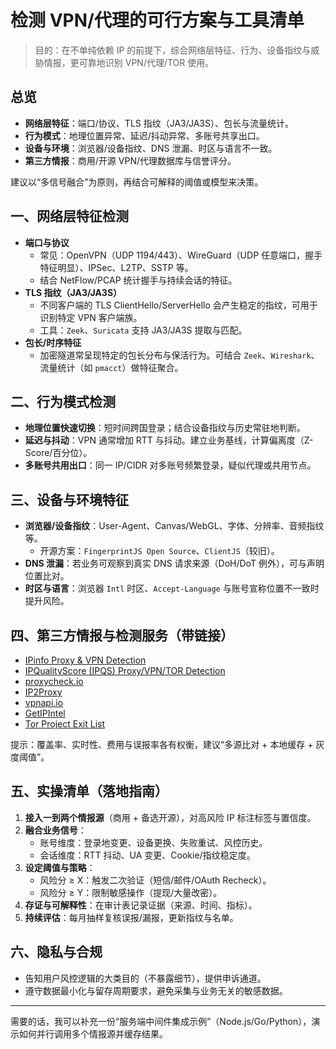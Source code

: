# 检测 VPN/代理的可行方案与工具清单

> 目的：在不单纯依赖 IP 的前提下，综合网络层特征、行为、设备指纹与威胁情报，更可靠地识别 VPN/代理/TOR 使用。

## 总览

- **网络层特征**：端口/协议、TLS 指纹（JA3/JA3S）、包长与流量统计。
- **行为模式**：地理位置异常、延迟/抖动异常、多账号共享出口。
- **设备与环境**：浏览器/设备指纹、DNS 泄漏、时区与语言不一致。
- **第三方情报**：商用/开源 VPN/代理数据库与信誉评分。

建议以“多信号融合”为原则，再结合可解释的阈值或模型来决策。

## 一、网络层特征检测

- **端口与协议**
  - 常见：OpenVPN（UDP 1194/443）、WireGuard（UDP 任意端口，握手特征明显）、IPSec、L2TP、SSTP 等。
  - 结合 NetFlow/PCAP 统计握手与持续会话的特征。
- **TLS 指纹（JA3/JA3S）**
  - 不同客户端的 TLS ClientHello/ServerHello 会产生稳定的指纹，可用于识别特定 VPN 客户端族。
  - 工具：`Zeek`、`Suricata` 支持 JA3/JA3S 提取与匹配。
- **包长/时序特征**
  - 加密隧道常呈现特定的包长分布与保活行为。可结合 `Zeek`、`Wireshark`、流量统计（如 `pmacct`）做特征聚合。

## 二、行为模式检测

- **地理位置快速切换**：短时间跨国登录；结合设备指纹与历史常驻地判断。
- **延迟与抖动**：VPN 通常增加 RTT 与抖动。建立业务基线，计算偏离度（Z-Score/百分位）。
- **多账号共用出口**：同一 IP/CIDR 对多账号频繁登录，疑似代理或共用节点。

## 三、设备与环境特征

- **浏览器/设备指纹**：User-Agent、Canvas/WebGL、字体、分辨率、音频指纹等。
  - 开源方案：`FingerprintJS Open Source`、`ClientJS`（较旧）。
- **DNS 泄漏**：若业务可观察到真实 DNS 请求来源（DoH/DoT 例外），可与声明位置比对。
- **时区与语言**：浏览器 `Intl` 时区、`Accept-Language` 与账号宣称位置不一致时提升风险。

## 四、第三方情报与检测服务（带链接）

- [IPinfo Proxy & VPN Detection](https://ipinfo.io/products/proxy-detection)
- [IPQualityScore (IPQS) Proxy/VPN/TOR Detection](https://www.ipqualityscore.com/proxy-detection)
- [proxycheck.io](https://proxycheck.io)
- [IP2Proxy](https://www.ip2proxy.com)
- [vpnapi.io](https://vpnapi.io)
- [GetIPIntel](https://getipintel.net)
- [Tor Project Exit List](https://check.torproject.org/torbulkexitlist)

提示：覆盖率、实时性、费用与误报率各有权衡，建议“多源比对 + 本地缓存 + 灰度阈值”。

## 五、实操清单（落地指南）

1. **接入一到两个情报源**（商用 + 备选开源），对高风险 IP 标注标签与置信度。
2. **融合业务信号**：
   - 账号维度：登录地变更、设备更换、失败重试、风控历史。
   - 会话维度：RTT 抖动、UA 变更、Cookie/指纹稳定度。
3. **设定阈值与策略**：
   - 风险分 ≥ X：触发二次验证（短信/邮件/OAuth Recheck）。
   - 风险分 ≥ Y：限制敏感操作（提现/大量改密）。
4. **存证与可解释性**：在审计表记录证据（来源、时间、指标）。
5. **持续评估**：每月抽样复核误报/漏报，更新指纹与名单。

## 六、隐私与合规

- 告知用户风控逻辑的大类目的（不暴露细节），提供申诉通道。
- 遵守数据最小化与留存周期要求，避免采集与业务无关的敏感数据。

---

需要的话，我可以补充一份“服务端中间件集成示例”（Node.js/Go/Python），演示如何并行调用多个情报源并缓存结果。
